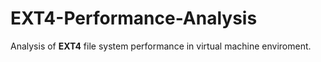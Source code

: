 # EXT4-Performance-Analysis

Analysis of **EXT4** file system performance in virtual machine enviroment.
